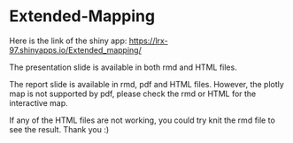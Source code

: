 # Extended-Mapping

Here is the link of the shiny app: https://lrx-97.shinyapps.io/Extended_mapping/

The presentation slide is available in both rmd and HTML files.

The report slide is available in rmd, pdf and HTML files. However, the plotly map is not supported by pdf, please check the rmd or HTML for the interactive map.

If any of the HTML files are not working, you could try knit the rmd file to see the result. Thank you :)
